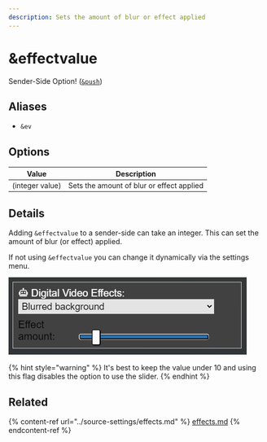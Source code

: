```yaml
---
description: Sets the amount of blur or effect applied
---
```


# \&effectvalue

Sender-Side Option! ([`&push`](../source-settings/push.md))

## Aliases

* `&ev`

## Options

| Value           | Description                               |
| --------------- | ----------------------------------------- |
| (integer value) | Sets the amount of blur or effect applied |

## Details

Adding `&effectvalue` to a sender-side can take an integer. This can set the amount of blur (or effect) applied.

If not using `&effectvalue` you can change it dynamically via the settings menu.

![](<../.gitbook/assets/image (9).png>)

{% hint style="warning" %}
It's best to keep the value under 10 and using this flag disables the option to use the slider.
{% endhint %}

## Related

{% content-ref url="../source-settings/effects.md" %}
[effects.md](../source-settings/effects.md)
{% endcontent-ref %}
